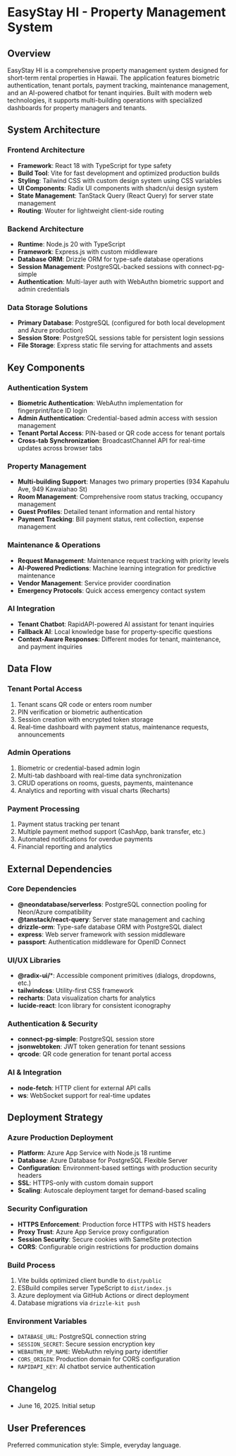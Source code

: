 # EasyStay HI - Property Management System

## Overview

EasyStay HI is a comprehensive property management system designed for short-term rental properties in Hawaii. The application features biometric authentication, tenant portals, payment tracking, maintenance management, and an AI-powered chatbot for tenant inquiries. Built with modern web technologies, it supports multi-building operations with specialized dashboards for property managers and tenants.

## System Architecture

### Frontend Architecture
- **Framework**: React 18 with TypeScript for type safety
- **Build Tool**: Vite for fast development and optimized production builds
- **Styling**: Tailwind CSS with custom design system using CSS variables
- **UI Components**: Radix UI components with shadcn/ui design system
- **State Management**: TanStack Query (React Query) for server state management
- **Routing**: Wouter for lightweight client-side routing

### Backend Architecture
- **Runtime**: Node.js 20 with TypeScript
- **Framework**: Express.js with custom middleware
- **Database ORM**: Drizzle ORM for type-safe database operations
- **Session Management**: PostgreSQL-backed sessions with connect-pg-simple
- **Authentication**: Multi-layer auth with WebAuthn biometric support and admin credentials

### Data Storage Solutions
- **Primary Database**: PostgreSQL (configured for both local development and Azure production)
- **Session Store**: PostgreSQL sessions table for persistent login sessions
- **File Storage**: Express static file serving for attachments and assets

## Key Components

### Authentication System
- **Biometric Authentication**: WebAuthn implementation for fingerprint/face ID login
- **Admin Authentication**: Credential-based admin access with session management
- **Tenant Portal Access**: PIN-based or QR code access for tenant portals
- **Cross-tab Synchronization**: BroadcastChannel API for real-time updates across browser tabs

### Property Management
- **Multi-building Support**: Manages two primary properties (934 Kapahulu Ave, 949 Kawaiahao St)
- **Room Management**: Comprehensive room status tracking, occupancy management
- **Guest Profiles**: Detailed tenant information and rental history
- **Payment Tracking**: Bill payment status, rent collection, expense management

### Maintenance & Operations
- **Request Management**: Maintenance request tracking with priority levels
- **AI-Powered Predictions**: Machine learning integration for predictive maintenance
- **Vendor Management**: Service provider coordination
- **Emergency Protocols**: Quick access emergency contact system

### AI Integration
- **Tenant Chatbot**: RapidAPI-powered AI assistant for tenant inquiries
- **Fallback AI**: Local knowledge base for property-specific questions
- **Context-Aware Responses**: Different modes for tenant, maintenance, and payment inquiries

## Data Flow

### Tenant Portal Access
1. Tenant scans QR code or enters room number
2. PIN verification or biometric authentication
3. Session creation with encrypted token storage
4. Real-time dashboard with payment status, maintenance requests, announcements

### Admin Operations
1. Biometric or credential-based admin login
2. Multi-tab dashboard with real-time data synchronization
3. CRUD operations on rooms, guests, payments, maintenance
4. Analytics and reporting with visual charts (Recharts)

### Payment Processing
1. Payment status tracking per tenant
2. Multiple payment method support (CashApp, bank transfer, etc.)
3. Automated notifications for overdue payments
4. Financial reporting and analytics

## External Dependencies

### Core Dependencies
- **@neondatabase/serverless**: PostgreSQL connection pooling for Neon/Azure compatibility
- **@tanstack/react-query**: Server state management and caching
- **drizzle-orm**: Type-safe database ORM with PostgreSQL dialect
- **express**: Web server framework with session middleware
- **passport**: Authentication middleware for OpenID Connect

### UI/UX Libraries
- **@radix-ui/***: Accessible component primitives (dialogs, dropdowns, etc.)
- **tailwindcss**: Utility-first CSS framework
- **recharts**: Data visualization charts for analytics
- **lucide-react**: Icon library for consistent iconography

### Authentication & Security
- **connect-pg-simple**: PostgreSQL session store
- **jsonwebtoken**: JWT token generation for tenant sessions
- **qrcode**: QR code generation for tenant portal access

### AI & Integration
- **node-fetch**: HTTP client for external API calls
- **ws**: WebSocket support for real-time updates

## Deployment Strategy

### Azure Production Deployment
- **Platform**: Azure App Service with Node.js 18 runtime
- **Database**: Azure Database for PostgreSQL Flexible Server
- **Configuration**: Environment-based settings with production security headers
- **SSL**: HTTPS-only with custom domain support
- **Scaling**: Autoscale deployment target for demand-based scaling

### Security Configuration
- **HTTPS Enforcement**: Production force HTTPS with HSTS headers
- **Proxy Trust**: Azure App Service proxy configuration
- **Session Security**: Secure cookies with SameSite protection
- **CORS**: Configurable origin restrictions for production domains

### Build Process
1. Vite builds optimized client bundle to `dist/public`
2. ESBuild compiles server TypeScript to `dist/index.js`
3. Azure deployment via GitHub Actions or direct deployment
4. Database migrations via `drizzle-kit push`

### Environment Variables
- `DATABASE_URL`: PostgreSQL connection string
- `SESSION_SECRET`: Secure session encryption key
- `WEBAUTHN_RP_NAME`: WebAuthn relying party identifier
- `CORS_ORIGIN`: Production domain for CORS configuration
- `RAPIDAPI_KEY`: AI chatbot service authentication

## Changelog
- June 16, 2025. Initial setup

## User Preferences

Preferred communication style: Simple, everyday language.